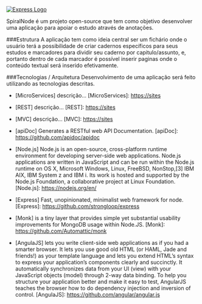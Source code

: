 [![Express Logo](https://cldup.com/SFCcsXhTFk.png)](http://expressjs.com/)

SpiralNode é um projeto open-source que tem como objetivo desenvolver uma aplicação para apoiar o estudo através de anotações.

###Estrutura 
A aplicação tem como ideia central ser um fichário onde o usuário terá a possibilidade de criar cadernos específicos para seus estudos e marcadores para dividir seu caderno por capitulo/assunto, e, portanto dentro de cada marcador é possível inserir paginas onde o conteúdo textual será inserido efetivamente.

###Tecnologias / Arquitetura
Desenvolvimento de uma aplicação será feito utilizando as tecnologias descritas.

* [MicroServices] descrição...
  [MicroServices]: <https://sites>
  
* [REST] descrição...
  [REST]: <https://sites>

* [MVC] descrição...
  [MVC]: <https://sites>

* [apiDoc] Generates a RESTful web API Documentation.
  [apiDoc]: <https://github.com/apidoc/apidoc>

* [Node.js] Node.js is an open-source, cross-platform runtime environment for developing server-side web applications. Node.js applications are written in JavaScript and can be run within the Node.js runtime on OS X, Microsoft Windows, Linux, FreeBSD, NonStop,[3] IBM AIX, IBM System z and IBM i. Its work is hosted and supported by the Node.js Foundation, a collaborative project at Linux Foundation.
  [Node.js]: <https://nodejs.org/en/>

* [Express] Fast, unopinionated, minimalist web framework for node.
  [Express]: <https://github.com/strongloop/express>

* [Monk] is a tiny layer that provides simple yet substantial usability improvements for MongoDB usage within Node.JS.
  [Monk]: <https://github.com/Automattic/monk>

* [AngulaJS] lets you write client-side web applications as if you had a smarter browser. It lets you use good old HTML (or HAML, Jade and friends!) as your template language and lets you extend HTML’s syntax to express your application’s components clearly and succinctly. It automatically synchronizes data from your UI (view) with your JavaScript objects (model) through 2-way data binding. To help you structure your application better and make it easy to test, AngularJS teaches the browser how to do dependency injection and inversion of control.
[AngulaJS]: <https://github.com/angular/angular.js>


